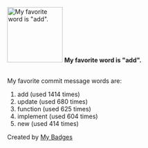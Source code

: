 <img src="https://my-badges.github.io/my-badges/favorite-word.png" alt="My favorite word is &quot;add&quot;." title="My favorite word is &quot;add&quot;." width="128">
<strong>My favorite word is &quot;add&quot;.</strong>
<br><br>

My favorite commit message words are:

1. add (used 1414 times)
2. update (used 680 times)
3. function (used 625 times)
4. implement (used 604 times)
5. new (used 414 times)


Created by <a href="https://github.com/my-badges/my-badges">My Badges</a>